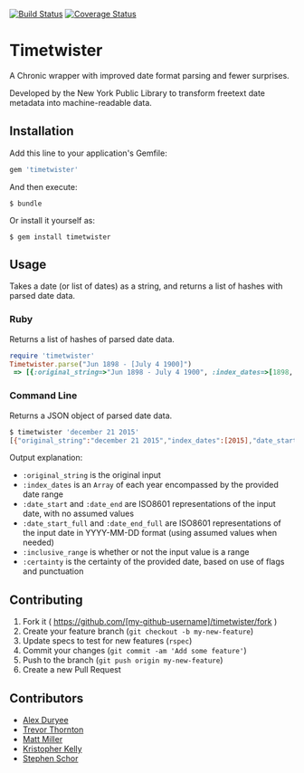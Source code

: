 [![Build Status](https://travis-ci.org/alexduryee/timetwister.svg?branch=master)](https://travis-ci.org/alexduryee/timetwister)
[![Coverage Status](https://coveralls.io/repos/alexduryee/timetwister/badge.svg?branch=master&service=github)](https://coveralls.io/github/alexduryee/timetwister?branch=master)

# Timetwister

A Chronic wrapper with improved date format parsing and fewer surprises.

Developed by the New York Public Library to transform freetext date metadata into machine-readable data.

## Installation

Add this line to your application's Gemfile:

```ruby
gem 'timetwister'
```

And then execute:

    $ bundle

Or install it yourself as:

    $ gem install timetwister

## Usage

Takes a date (or list of dates) as a string, and returns a list of hashes with parsed date data.

### Ruby

Returns a list of hashes of parsed date data.

```ruby
require 'timetwister'
Timetwister.parse("Jun 1898 - [July 4 1900]")
 => [{:original_string=>"Jun 1898 - July 4 1900", :index_dates=>[1898, 1899, 1900], :date_start=>"1898-06-01", :date_end=>"1900-07-04", :date_start_full=>"1898-06-01", :date_end_full=>"1900-07-04", :inclusive_range=>true, :certainty=>"inferred", :test_data=>"330"}]
 ```

### Command Line

Returns a JSON object of parsed date data.

```bash
$ timetwister 'december 21 2015'
[{"original_string":"december 21 2015","index_dates":[2015],"date_start":"2015-12-21","date_end":"2015-12-21","date_start_full":"2015-12-21","date_end_full":"2015-12-21","inclusive_range":null,"certainty":null,"test_data":"200"}]
```

Output explanation:

- `:original_string` is the original input
- `:index_dates` is an `Array` of each year encompassed by the provided date range
- `:date_start` and `:date_end` are ISO8601 representations of the input date, with no assumed values
- `:date_start_full` and `:date_end_full` are ISO8601 representations of the input date in YYYY-MM-DD format (using assumed values when needed)
- `:inclusive_range` is whether or not the input value is a range
- `:certainty` is the certainty of the provided date, based on use of flags and punctuation




## Contributing

1. Fork it ( https://github.com/[my-github-username]/timetwister/fork )
2. Create your feature branch (`git checkout -b my-new-feature`)
3. Update specs to test for new features (`rspec`)
4. Commit your changes (`git commit -am 'Add some feature'`)
5. Push to the branch (`git push origin my-new-feature`)
6. Create a new Pull Request

## Contributors

- [Alex Duryee](https://github.com/alexduryee/)
- [Trevor Thornton](https://github.com/trevorthornton/)
- [Matt Miller](https://github.com/thisismattmiller/)
- [Kristopher Kelly](https://github.com/emu47)
- [Stephen Schor](https://github.com/nodanaonlyzuul/)
